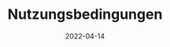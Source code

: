 ---
title: "Nutzungsbedingungen"
description: "Legal information about this website"
date: 2022-04-14
version: 1.0.1
type: "legal"
url: "/de/nutzungsbedingungen"
---